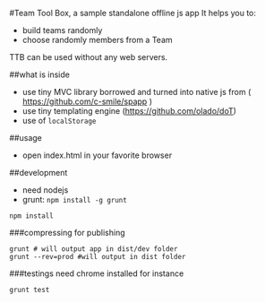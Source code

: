 #Team Tool Box, a sample standalone offline js app
It helps you to:
 - build teams randomly
 - choose randomly members from a Team

TTB can be used without any web servers.

##what is inside
 - use tiny MVC library borrowed and turned into native js from ( https://github.com/c-smile/spapp )
 - use tiny templating engine (https://github.com/olado/doT)
 - use of `localStorage`

##usage
 - open index.html in your favorite browser

##development
  - need nodejs
  - grunt: `npm install -g grunt`
  ```
  npm install
  ```


###compressing for publishing
```
grunt # will output app in dist/dev folder
grunt --rev=prod #will output in dist folder
```
###testings
need chrome installed for instance
```
grunt test

```
